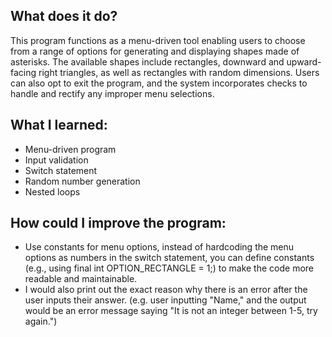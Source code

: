 ## What does it do?
This program functions as a menu-driven tool enabling users to choose from a range of options for generating and displaying shapes made of asterisks. The available shapes include rectangles, downward and upward-facing right triangles, as well as rectangles with random dimensions. Users can also opt to exit the program, and the system incorporates checks to handle and rectify any improper menu selections.

## What I learned:
- Menu-driven program
- Input validation
- Switch statement
- Random number generation
- Nested loops

## How could I improve the program:
- Use constants for menu options, instead of hardcoding the menu options as numbers in the switch statement, you can define constants (e.g., using final int OPTION_RECTANGLE = 1;) to make the code more readable and maintainable.
- I would also print out the exact reason why there is an error after the user inputs their answer. (e.g. user inputting "Name," and the output would be an error message saying "It is not an integer between 1-5, try again.")
